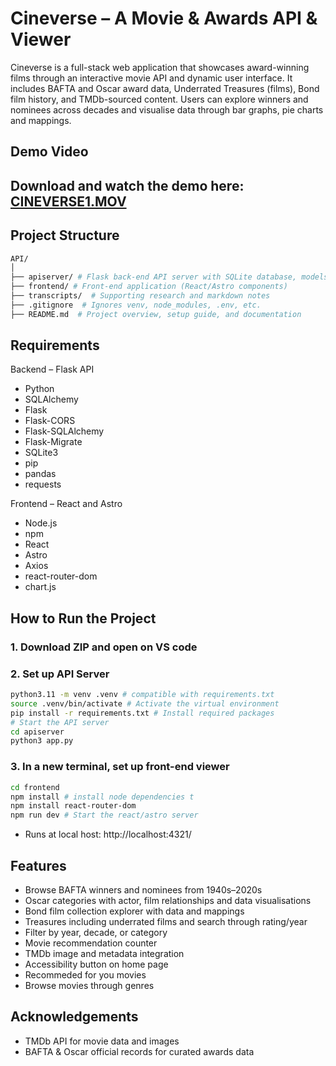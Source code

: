 # Cineverse – A Movie & Awards API & Viewer
Cineverse is a full-stack web application that showcases award-winning films through an interactive movie API and dynamic user interface. It includes BAFTA and Oscar award data, Underrated Treasures (films), Bond film history, and TMDb-sourced content. Users can explore winners and nominees across decades and visualise data through bar graphs, pie charts and mappings.

##  Demo Video

Download and watch the demo here: [CINEVERSE1.MOV](Demo/CINEVERSE1.MOV)
---
## Project Structure

```bash
API/
│
├── apiserver/ # Flask back-end API server with SQLite database, models and routes
├── frontend/ # Front-end application (React/Astro components)
├── transcripts/  # Supporting research and markdown notes
├── .gitignore  # Ignores venv, node_modules, .env, etc.
├── README.md  # Project overview, setup guide, and documentation
```

## Requirements

Backend – Flask API
- Python
- SQLAlchemy
- Flask
- Flask-CORS
- Flask-SQLAlchemy
- Flask-Migrate
- SQLite3
- pip
- pandas
- requests

Frontend – React and Astro
- Node.js 
- npm 
- React
- Astro
- Axios
- react-router-dom
- chart.js

## How to Run the Project

### 1. Download ZIP and open on VS code

### 2. Set up API Server
```bash
python3.11 -m venv .venv # compatible with requirements.txt 
source .venv/bin/activate # Activate the virtual environment
pip install -r requirements.txt # Install required packages
# Start the API server
cd apiserver
python3 app.py
```
### 3. In a new terminal, set up front-end viewer
```bash
cd frontend
npm install # install node dependencies t
npm install react-router-dom
npm run dev # Start the react/astro server
```
- Runs at local host: http://localhost:4321/

## Features

- Browse BAFTA winners and nominees from 1940s–2020s
- Oscar categories with actor, film relationships and data visualisations
- Bond film collection explorer with data and mappings
- Treasures including underrated films and search through rating/year
- Filter by year, decade, or category
- Movie recommendation counter
- TMDb image and metadata integration
- Accessibility button on home page
- Recommeded for you movies
- Browse movies through genres


## Acknowledgements

- TMDb API for movie data and images
- BAFTA & Oscar official records for curated awards data


